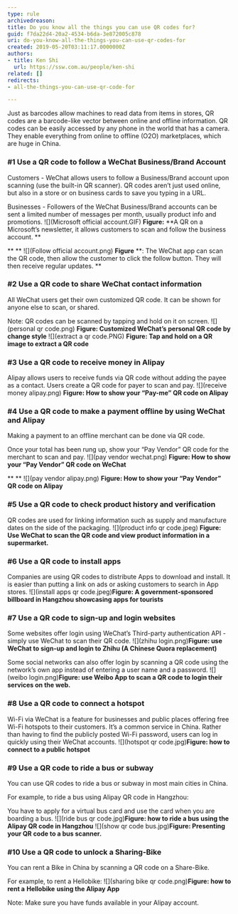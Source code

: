 ```yaml
---
type: rule
archivedreason: 
title: Do you know all the things you can use QR codes for?
guid: f7da22d4-20a2-4534-b6da-3e872005c878
uri: do-you-know-all-the-things-you-can-use-qr-codes-for
created: 2019-05-20T03:11:17.0000000Z
authors:
- title: Ken Shi
  url: https://ssw.com.au/people/ken-shi
related: []
redirects:
- all-the-things-you-can-use-qr-code-for

---
```


Just as barcodes allow machines to read data from items in stores, QR codes are a barcode-like vector between online and offline information. QR codes can be easily accessed by any phone in the world that has a camera. They enable everything from online to offline (O2O) marketplaces, which are huge in China.

<!--endintro-->

### #1 Use a QR code to follow a WeChat Business/Brand Account


Customers - WeChat allows users to follow a Business/Brand account upon scanning (use the built-in QR scanner). QR codes aren’t just used online, but also in a store or on business cards to save you typing in a URL.

Businesses - Followers of the WeChat Business/Brand accounts can be sent a limited number of messages per month, usually product info and promotions.
![](Microsoft official account.GIF)
**Figure:** **A QR on a Microsoft’s newsletter, it allows customers to scan and follow the business account.
**

**
**
![](Follow official account.png)
**Figure** **: The WeChat app can scan the QR code, then allow the customer to click the follow button. They will then receive regular updates.
**

### #2 Use a QR code to share WeChat contact information

All WeChat users get their own customized QR code. It can be shown for anyone else to scan, or shared.

Note: QR codes can be scanned by tapping and hold on it on screen.
![](personal qr code.png)
**Figure: Customized WeChat’s personal QR code by change style**
![](extract a qr code.PNG)
**Figure: Tap and hold on a QR image to extract a QR code**

### #3 Use a QR code to receive money in Alipay 


Alipay allows users to receive funds via QR code without adding the payee as a contact.
Users create a QR code for payer to scan and pay.
![](receive money alipay.png)
**Figure: How to show your “Pay-me” QR code on Alipay**

### #4 Use a QR code to make a payment offline by using WeChat and Alipay

Making a payment to an offline merchant can be done via QR code.

Once your total has been rung up, show your “Pay Vendor” QR code for the merchant to scan and pay.
![](pay vendor wechat.png)
**Figure: How to show your “Pay Vendor” QR code on WeChat**

**
**
![](pay vendor alipay.png)
**Figure: How to show your “Pay Vendor” QR code on Alipay**

### #5 Use a QR code to check product history and verification


QR codes are used for linking information such as supply and manufacture dates on the side of the packaging.
![](product info qr code.jpeg)
**Figure: Use WeChat to scan the QR code and view product information in a supermarket.**

### #6 Use a QR code to install apps

Companies are using QR codes to distribute Apps to download and install. It is easier than putting a link on ads or asking customers to search in App stores.
![](install apps qr code.jpeg)**Figure: A government-sponsored billboard in Hangzhou showcasing apps for tourists** 
  

### #7 Use a QR code to sign-up and login websites


Some websites offer login using WeChat’s Third-party authentication API - simply use WeChat to scan their QR code.
![](zhihu login.png)**Figure: use WeChat to sign-up and login to Zhihu (A Chinese Quora replacement)** 


Some social networks can also offer login by scanning a QR code using the network’s own app instead of entering a user name and a password.
![](weibo login.png)**Figure: use Weibo App to scan a QR code to login their services on the web.** 






### #8 Use a QR code to connect a hotspot

Wi-Fi via WeChat is a feature for businesses and public places offering free Wi-Fi hotspots to their customers. It’s a common service in China. Rather than having to find the publicly posted Wi-Fi password, users can log in quickly using their WeChat accounts.
![](hotspot qr code.jpg)**Figure: how to connect to a public hotspot** 




### #9 Use a QR code to ride a bus or subway


You can use QR codes to ride a bus or subway in most main cities in China.

For example, to ride a bus using Alipay QR code in Hangzhou:

You have to apply for a virtual bus card and use the card when you are boarding a bus.
![](ride bus qr code.jpg)**Figure: how to ride a bus using the Alipay QR code in Hangzhou** 
![](show qr code bus.jpg)**Figure: Presenting your QR code to a bus scanner.** 




### #10 Use a QR code to unlock a Sharing-Bike

You can rent a Bike in China by scanning a QR code on a Share-Bike.

For example, to rent a Hellobike:
![](sharing bike qr code.png)**Figure: how to rent a** **Hellobike** **using the Alipay App** 



Note: Make sure you have funds available in your Alipay account.
